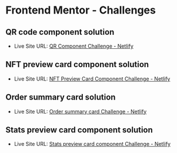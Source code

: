 # Frontend Mentor - Challenges

## QR code component solution

- Live Site URL: [QR Component Challenge - Netlify](https://qrcodecomponent-challenge.netlify.app/)

## NFT preview card component solution

- Live Site URL: [NFT Preview Card Component Challenge - Netlify](https://nftpreviewcardcomponent-challenge.netlify.app/)

## Order summary card solution

- Live Site URL: [Order summary card Challenge - Netlify](https://ordersummarycard-challenge.netlify.app/)

## Stats preview card component solution

- Live Site URL: [Stats preview card component Challenge - Netlify](https://statspreviewcardcomponentz-challenge.netlify.app/)
